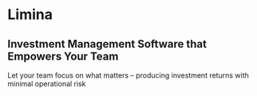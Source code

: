 # Limina

## Investment Management Software that Empowers Your Team
Let your team focus on what matters – producing investment returns with minimal operational risk
